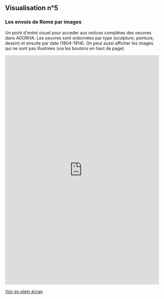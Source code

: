 ## Visualisation n°5
### Les envois de Rome par images

Un point d'entré visuel pour acceder aux notices complètes des oeuvres dans AGORHA.
Les oeuvres sont ordonnées par type (sculpture, peinture, dessin) et ensuite par date (1804-1914).
On peut aussi afficher les images qui ne sont pas illustrées (via les boutons en haut de page).

<iframe width="100%" height="750px" frameBorder="0" allowfullscreen src="https://skylab.inha.fr/edr_images/"></iframe><p><a href="https://skylab.inha.fr/edr_images/">Voir en plein écran</a></p>
